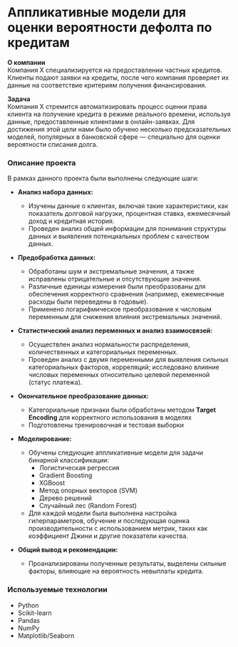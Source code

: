 # Аппликативные модели для оценки вероятности дефолта по кредитам

**О компании**  
Компания Х специализируется на предоставлении частных кредитов. Клиенты подают заявки на кредиты, после чего компания проверяет их данные на соответствие критериям получения финансирования.

**Задача**  
Компания X стремится автоматизировать процесс оценки права клиента на получение кредита в режиме реального времени, используя данные, предоставленные клиентами в онлайн-заявках. 
Для достижения этой цели нами было обучено несколько предсказательных моделей, популярных в банковской сфере — специально для оценки вероятности списания долга.

### Описание проекта

В рамках данного проекта были выполнены следующие шаги:

- **Анализ набора данных:**
  - Изучены данные о клиентах, включая такие характеристики, как показатель долговой нагрузки, процентная ставка, ежемесячный доход и кредитная история.
  - Проведен анализ общей информации для понимания структуры данных и выявления потенциальных проблем с качеством данных.
  
- **Предобработка данных:**
  - Обработаны шум и экстремальные значения, а также исправлены отрицательные и отсутствующие значения.
  - Различные единицы измерения были преобразованы для обеспечения корректного сравнения (например, ежемесячные расходы были переведены в годовые).
  - Применено логарифмическое преобразование к числовым переменным для снижения влияния экстремальных значений.

- **Статистический анализ переменных и анализ взаимосвязей:**
  - Осуществлен анализ нормальности распределения, количественных и категориальных переменных.
  - Проведен анализ с двумя переменными для выявления сильных категориальных факторов, корреляций; исследовано влияние числовых переменных относительно целевой переменной (статус платежа).

- **Окончательное преобразование данных:**
  - Категориальные признаки были обработаны методом **Target Encoding** для корректного использования в моделях
  - Подготовлены тренировочная и тестовая выборки

- **Моделирование:**
  - Обучены следующие аппликативные модели для задачи бинарной классификации:
    - Логистическая регрессия
    - Gradient Boosting
    - XGBoost
    - Метод опорных векторов (SVM)
    - Дерево решений
    - Случайный лес (Random Forest)
  - Для каждой модели была выполнена настройка гиперпараметров, обучение и последующая оценка производительности с использованием метрик, таких как коэффициент Джини и другие показатели качества.

- **Общий вывод и рекомендации:**
  - Проанализированы полученные результаты, выделены сильные факторы, влияющие на вероятность невыплаты кредита.

### Используемые технологии
- Python
- Scikit-learn
- Pandas
- NumPy
- Matplotlib/Seaborn
